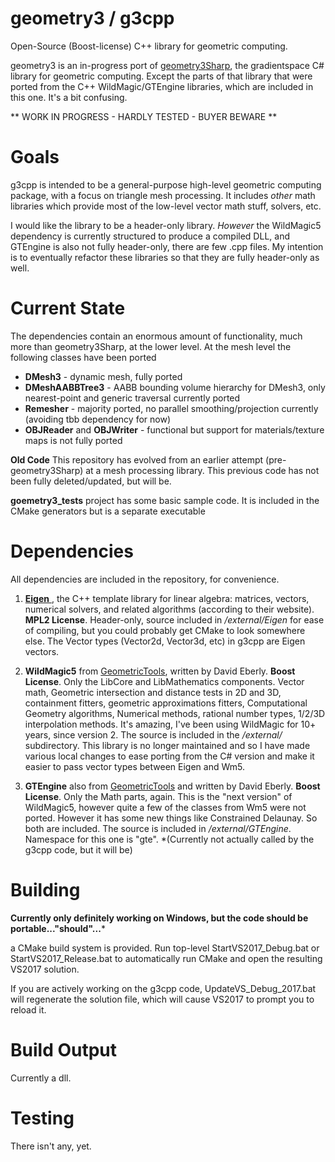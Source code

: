 # geometry3 / g3cpp

Open-Source (Boost-license) C++ library for geometric computing. 

geometry3 is an in-progress port of [geometry3Sharp](https://github.com/gradientspace/geometry3Sharp), the gradientspace C# library for geometric computing. Except the parts of that library that were ported from the C++ WildMagic/GTEngine libraries, which are included in this one. It's a bit confusing.

** WORK IN PROGRESS - HARDLY TESTED - BUYER BEWARE **


# Goals

g3cpp is intended to be a general-purpose high-level geometric computing package, with a focus on triangle mesh processing. It includes *other* math libraries which provide most of the low-level vector math stuff, solvers, etc. 

I would like the library to be a header-only library. *However* the WildMagic5 dependency is currently structured to produce a compiled DLL, and GTEngine is also not fully header-only, there are few .cpp files. My intention is to eventually refactor these libraries so that they are fully header-only as well. 



# Current State

The dependencies contain an enormous amount of functionality, much more than geometry3Sharp, at the lower level. At the mesh level the following classes have been ported

* **DMesh3** - dynamic mesh, fully ported
* **DMeshAABBTree3** - AABB bounding volume hierarchy for DMesh3, only nearest-point and generic traversal currently ported
* **Remesher** - majority ported, no parallel smoothing/projection currently (avoiding tbb dependency for now)
* **OBJReader** and **OBJWriter** - functional but support for materials/texture maps is not fully ported

**Old Code** This repository has evolved from an earlier attempt (pre-geometry3Sharp) at a mesh processing library. This previous code has not been fully deleted/updated, but will be. 

**goemetry3_tests** project has some basic sample code. It is included in the CMake generators but is a separate executable


# Dependencies

All dependencies are included in the repository, for convenience.

1) [**Eigen** ](https://eigen.tuxfamily.org/), the C++ template library for linear algebra: matrices, vectors, numerical solvers, and related algorithms (according to their website). **MPL2 License**. Header-only, source included in */external/Eigen* for ease of compiling, but you could probably get CMake to look somewhere else. The Vector types (Vector2d, Vector3d, etc) in g3cpp are Eigen vectors.

2) **WildMagic5** from [GeometricTools](https://www.geometrictools.com/), written by David Eberly. **Boost License**. Only the LibCore and LibMathematics components. Vector math, Geometric intersection and distance tests in 2D and 3D, containment fitters, geometric approximations fitters, Computational Geometry algorithms, Numerical methods, rational number types, 1/2/3D interpolation methods. It's amazing, I've been using WildMagic for 10+ years, since version 2. The source is included in the */external/* subdirectory. This library is no longer maintained and so I have made various local changes to ease porting from the C# version and make it easier to pass vector types between Eigen and Wm5. 

3) **GTEngine** also from [GeometricTools](https://www.geometrictools.com/) and written by David Eberly. **Boost License**. Only the Math parts, again. This is the "next version" of WildMagic5, however quite a few of the classes from Wm5 were not ported. However it has some new things like Constrained Delaunay. So both are included. The source is included in */external/GTEngine*. Namespace for this one is "gte". *(Currently not actually called by the g3cpp code, but it will be)



# Building

**Currently only definitely working on Windows, but the code should be portable..."should"...***

a CMake build system is provided. Run top-level StartVS2017_Debug.bat or StartVS2017_Release.bat to automatically run CMake and open the resulting VS2017 solution. 

If you are actively working on the g3cpp code, UpdateVS_Debug_2017.bat will regenerate the solution file, which will cause VS2017 to prompt you to reload it. 


# Build Output

Currently a dll.


# Testing

There isn't any, yet.
